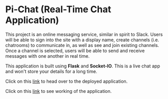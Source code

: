 # Pi-Chat (Real-Time Chat Application)

This project is an online messaging service, similar in spirit to Slack. Users will be able to sign into the site with a display name, create channels (i.e. chatrooms) to communicate in, as well as see and join existing channels. Once a channel is selected, users will be able to send and receive messages with one another in real time.

This application is built using **Flask** and **Socket-IO**. This is a live chat app and won't store your details for a long time.

Click on this [link](https://app-pichat.herokuapp.com) to head over to the deployed application.

Click on this [link](https://www.youtube.com/watch?v=0Rf04bZLwjs) to see working of the application.

